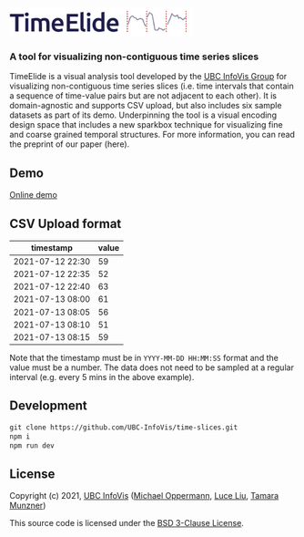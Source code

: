 <img src="./public/images/logo.png" height=50/>

### A tool for visualizing non-contiguous time series slices

TimeElide is a visual analysis tool developed by the [UBC InfoVis Group](http://www.cs.ubc.ca/group/infovis/) for visualizing non-contiguous time series slices (i.e. time intervals that contain a sequence of time-value pairs but are not adjacent to each other). It is domain-agnostic and supports CSV upload, but also includes six sample datasets as part of its demo. Underpinning the tool is a visual encoding design space that includes a new sparkbox technique for visualizing fine and coarse grained temporal structures. For more information, you can read the preprint of our paper (here).

## Demo

[Online demo](http://www.cs.ubc.ca/group/infovis/time-elide/)

## CSV Upload format

| timestamp        | value |
| ---------------- | ----- |
| 2021-07-12 22:30 | 59    |
| 2021-07-12 22:35 | 52    |
| 2021-07-12 22:40 | 63    |
| 2021-07-13 08:00 | 61    |
| 2021-07-13 08:05 | 56    |
| 2021-07-13 08:10 | 51    |
| 2021-07-13 08:15 | 59    |

Note that the timestamp must be in `YYYY-MM-DD HH:MM:SS` format and the value must be a number. The data does not need to be sampled at a regular interval (e.g. every 5 mins in the above example).

## Development

```
git clone https://github.com/UBC-InfoVis/time-slices.git
npm i
npm run dev
```

## License

Copyright (c) 2021, [UBC InfoVis](http://www.cs.ubc.ca/group/infovis/) ([Michael Oppermann](http://michaeloppermann.com/), [Luce Liu](http://luceliu.com/), [Tamara Munzner](https://www.cs.ubc.ca/~tmm/))

This source code is licensed under the [BSD 3-Clause License](https://opensource.org/licenses/BSD-3-Clause).
